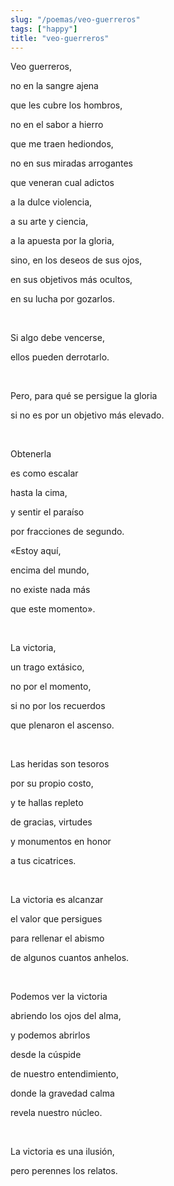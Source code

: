 ```yaml
---
slug: "/poemas/veo-guerreros"
tags: ["happy"]
title: "veo-guerreros"
---
```

Veo guerreros,

no en la sangre ajena

que les cubre los hombros,

no en el sabor a hierro

que me traen hediondos,

no en sus miradas arrogantes

que veneran cual adictos

a la dulce violencia,

a su arte y ciencia,

a la apuesta por la gloria,

sino, en los deseos de sus ojos,

en sus objetivos más ocultos,

en su lucha por gozarlos.

&nbsp;

Si algo debe vencerse,

ellos pueden derrotarlo.

&nbsp;

Pero, para qué se persigue la gloria

si no es por un objetivo más elevado.

&nbsp;

Obtenerla

es como escalar

hasta la cima,

y sentir el paraíso 

por fracciones de segundo.

«Estoy aquí, 

encima del mundo,

no existe nada más

que este momento».

&nbsp;

La victoria, 

un trago extásico,

no por el momento,

si no por los recuerdos

que plenaron el ascenso.

&nbsp;

Las heridas son tesoros

por su propio costo,

y te hallas repleto

de gracias, virtudes

y monumentos en honor

a tus cicatrices.

&nbsp;

La victoria es alcanzar

el valor que persigues

para rellenar el abismo

de algunos cuantos anhelos.

&nbsp;

Podemos ver la victoria

abriendo los ojos del alma,

y podemos abrirlos

desde la cúspide

de nuestro entendimiento,

donde la gravedad calma

revela nuestro núcleo.

&nbsp;

La victoria es una ilusión,

pero perennes los relatos.